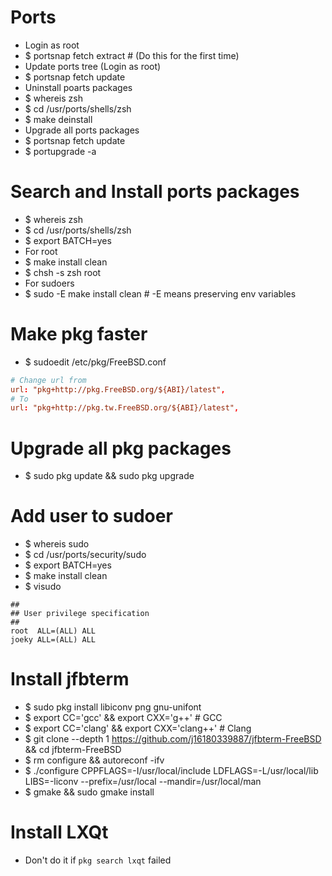 Ports
=====
* Login as root
* $ portsnap fetch extract # (Do this for the first time)
* Update ports tree (Login as root)
* $ portsnap fetch update
* Uninstall poarts packages
* $ whereis zsh
* $ cd /usr/ports/shells/zsh
* $ make deinstall
* Upgrade all ports packages
* $ portsnap fetch update
* $ portupgrade -a

Search and Install ports packages
=====
* $ whereis zsh
* $ cd /usr/ports/shells/zsh
* $ export BATCH=yes
* For root
* $ make install clean
* $ chsh -s zsh root
* For sudoers
* $ sudo -E make install clean # -E means preserving env variables

Make pkg faster
=====
* $ sudoedit /etc/pkg/FreeBSD.conf
```conf
# Change url from
url: "pkg+http://pkg.FreeBSD.org/${ABI}/latest",
# To
url: "pkg+http://pkg.tw.FreeBSD.org/${ABI}/latest",
```

Upgrade all pkg packages
=====
* $ sudo pkg update && sudo pkg upgrade

Add user to sudoer
=====
* $ whereis sudo
* $ cd /usr/ports/security/sudo
* $ export BATCH=yes
* $ make install clean
* $ visudo
```sudoers
##
## User privilege specification
##
root  ALL=(ALL) ALL
joeky ALL=(ALL) ALL
```

Install jfbterm
=====
* $ sudo pkg install libiconv png gnu-unifont
* $ export CC='gcc' && export CXX='g++' # GCC
* $ export CC='clang' && export CXX='clang++' # Clang
* $ git clone --depth 1 https://github.com/j16180339887/jfbterm-FreeBSD && cd jfbterm-FreeBSD
* $ rm configure && autoreconf -ifv
* $ ./configure CPPFLAGS=-I/usr/local/include LDFLAGS=-L/usr/local/lib LIBS=-liconv --prefix=/usr/local --mandir=/usr/local/man
* $ gmake && sudo gmake install

Install LXQt
=====
* Don't do it if `pkg search lxqt` failed
